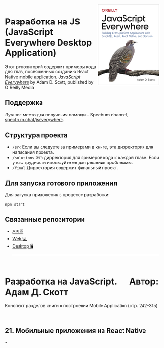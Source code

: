 <img src="cover.png" width="200" align="right" />

# Разработка на JS (JavaScript Everywhere Desktop Application)

Этот репозиторий содержит примеры кода для глав, посвященных созданию React Native mobile application.
[_JavaScript Everywhere_](https://www.jseverywhere.io/) by Adam D. Scott, published by O'Reilly Media

## Поддержка

Лучшее место для получения помощи - Spectrum channel, [spectrum.chat/jseverywhere](https://spectrum.chat/jseverywhere).

## Структура проекта

- `/src` Если вы следуете за примерами в книге, эта дирректория для написания проекта.
- `/solutions` Эта дирректория для примеров кода к каждой главе. Если у вас трудности ипользуйте ее для решения проблеммы.
- `/final` Дирректория содержит финальный проект.

## Для запуска готового приложения

Для запуска приложения в процессе разработки:

```
npm start
```

## Связанные репозитории

- [API 🗄️ ](https://github.com/javascripteverywhere/api)
- [Web 💻 ](https://github.com/javascripteverywhere/web)
- [Desktop 🖥️](https://github.com/javascripteverywhere/desktop)
  <br>
  <hr>
  <br>

# Разработка на JavaScript. &emsp; Автор: Адам Д. Скотт

Конспект разделов книги о построении Mobile Application (стр. 242-315)

<br>

## 21. Мобильные приложения на React Native

    • 